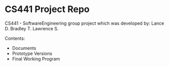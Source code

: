 # CS441 Project Repo
CS441 - SoftwareEngineering group project which was developed by:
Lance D. 
Bradley T. 
Lawrence S.

Contents: 
- Documents
- Prototype Versions
- Final Working Program
